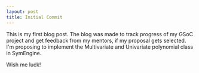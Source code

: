 ```yaml
---
layout: post
title: Initial Commit
---
```

This is my first blog post. The blog was made to track progress of my GSoC project and get feedback from my mentors, if my proposal gets selected. I'm proposing to implement the Multivariate and Univariate polynomial class in SymEngine.

Wish me luck!